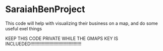 # SaraiahBenProject
This code will help with visualizing their business on a map, and do some useful exel things

KEEP THIS CODE PRIVATE WHILE THE GMAPS KEY IS INCLUEDED!!!!!!!!!!!!!!!!!!!!!!!!!!!!!!!!!!!!!!!!
